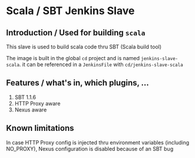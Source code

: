 # Scala / SBT Jenkins Slave

## Introduction / Used for building `scala` 
This slave is used to build scala code thru SBT (Scala build tool)

The image is built in the global `cd` project and is named `jenkins-slave-scala`.
it can be referenced in a `JenkinsFile` with `cd/jenkins-slave-scala`

## Features / what's in, which plugins, ...
1. SBT 1.1.6
1. HTTP Proxy aware
1. Nexus aware

## Known limitations
In case HTTP Proxy config is injected thru environment variables (including NO_PROXY), Nexus configuration is disabled because of an SBT bug

